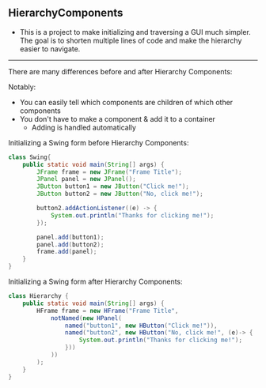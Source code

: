 HierarchyComponents
---
- This is a project to make initializing and traversing a GUI much simpler. The goal is to shorten multiple lines of code and make the hierarchy easier to navigate.
---
There are many differences before and after Hierarchy Components:

Notably:
* You can easily tell which components are children of which other components
* You don't have to make a component & add it to a container
  * Adding is handled automatically

Initializing a Swing form before Hierarchy Components:
```java
class Swing{
    public static void main(String[] args) {
        JFrame frame = new JFrame("Frame Title");
        JPanel panel = new JPanel();
        JButton button1 = new JButton("Click me!");
        JButton button2 = new JButton("No, click me!");        

        button2.addActionListener((e) -> {
            System.out.println("Thanks for clicking me!");
        });        

        panel.add(button1);
        panel.add(button2);
        frame.add(panel);
    }
}
```

Initializing a Swing form after Hierarchy Components:
```java
class Hierarchy {
    public static void main(String[] args) {
        HFrame frame = new HFrame("Frame Title",
            notNamed(new HPanel(
                named("button1", new HButton("Click me!")),
                named("button2", new HButton("No, click me!", (e)-> {
                    System.out.println("Thanks for clicking me!");
                }))
            ))
        );
    }
}
```
